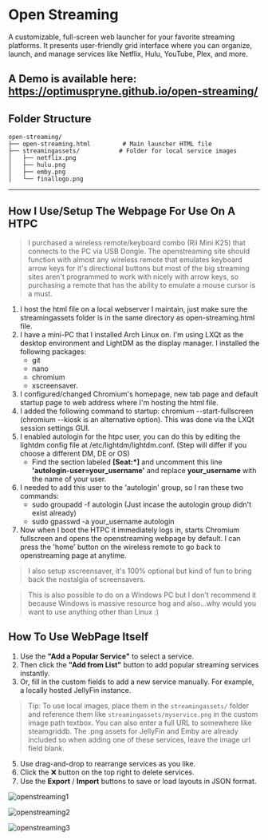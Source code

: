 # Open Streaming

A customizable, full-screen web launcher for your favorite streaming platforms. It presents user-friendly grid interface where you can organize, launch, and manage services like Netflix, Hulu, YouTube, Plex, and more.

**A Demo is available here: https://optimuspryne.github.io/open-streaming/**
---

## Folder Structure

```
open-streaming/
├── open-streaming.html         # Main launcher HTML file
├── streamingassets/           # Folder for local service images
│   ├── netflix.png
│   ├── hulu.png
│   ├── emby.png
│   └── finallogo.png
```

---

## How I Use/Setup The Webpage For Use On A HTPC

> I purchased a wireless remote/keyboard combo (Rii Mini K25) that connects to the PC via USB Dongle.  The openstreaming site should function with almost any wireless remote that emulates keyboard arrow keys for it's directional buttons but most of the big streaming sites aren't programmed to work with nicely with arrow keys, so purchasing a remote that has the ability to emulate a mouse cursor is a must.

1. I host the html file on a local webserver I maintain, just make sure the streamingassets folder is in the same directory as open-streaming.html file.
2. I have a mini-PC that I installed Arch Linux on.  I'm using LXQt as the desktop environment and LightDM as the display manager.  I installed the following packages:
   - git
   - nano
   - chromium
   - xscreensaver.
4. I configured/changed Chromium's homepage, new tab page and default startup page to web address where I'm hosting the html file.
5. I added the following command to startup: chromium --start-fullscreen (chromium --kiosk is an alternative option).  This was done via the LXQt session settings GUI.
6. I enabled autologin for the htpc user, you can do this by editing the lightdm config file at /etc/lightdm/lightdm.conf.  (Step will differ if you choose a different DM, DE or OS)
   - Find the section labeled **[Seat:*]** and uncomment this line **'autologin-user=your_username'** and replace **your_username** with the name of your user.
7. I needed to add this user to the 'autologin' group, so I ran these two commands:
   - sudo groupadd -f autologin (Just incase the autologin group didn't exist already)
   - sudo gpasswd -a your_username autologin
5. Now when I boot the HTPC it immediately logs in, starts Chromium fullscreen and opens the openstreaming webpage by default.  I can press the 'home' button on the wireless remote to go back to openstreaming page at anytime.
> I also setup xscreensaver, it's 100% optional but kind of fun to bring back the nostalgia of screensavers.

> This is also possible to do on a Windows PC but I don't recommend it because Windows is massive resource hog and also...why would you want to use anything other than Linux :)

## How To Use WebPage Itself

1. Use the **"Add a Popular Service"** to select a service.
2. Then click the **"Add from List"** button to add popular streaming services instantly.
3. Or, fill in the custom fields to add a new service manually.  For example, a locally hosted JellyFin instance.
> Tip: To use local images, place them in the `streamingassets/` folder and reference them like `streamingassets/myservice.png` in the custom image path textbox.  You can also enter a full URL to somewhere like steamgriddb.
> The .png assets for JellyFin and Emby are already included so when adding one of these services, leave the image url field blank.
5. Use drag-and-drop to rearrange services as you like.
6. Click the ❌ button on the top right to delete services.
7. Use the **Export** / **Import** buttons to save or load layouts in JSON format.

![openstreaming1](https://github.com/user-attachments/assets/3a4c6558-cf22-4b7a-8866-9c3811491d4b)

![openstreaming2](https://github.com/user-attachments/assets/4f8139c1-1bf6-4923-a3f1-bce7381a6629)

![openstreaming3](https://github.com/user-attachments/assets/d8dd19fe-7814-41b5-a696-16d27768c475)


